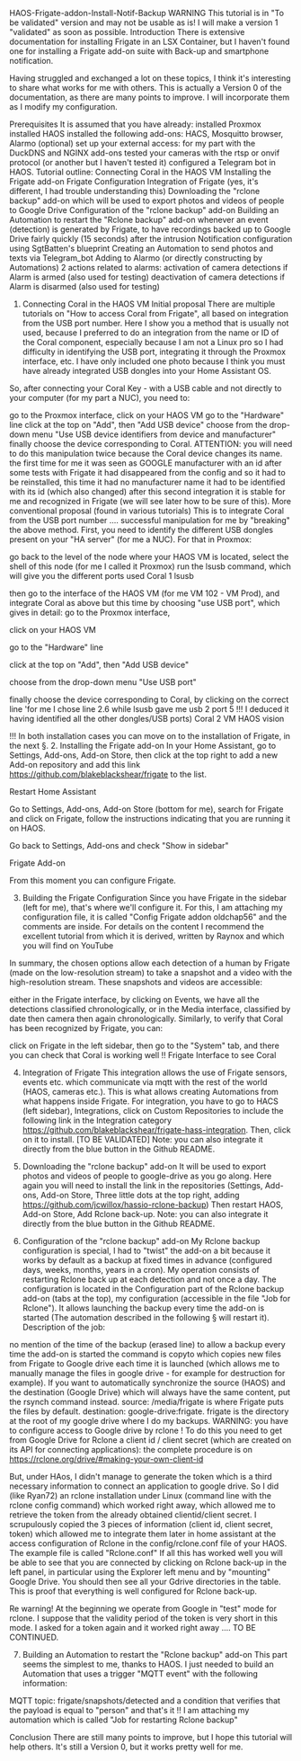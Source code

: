 HAOS-Frigate-addon-Install-Notif-Backup
WARNING
This tutorial is in "To be validated" version and may not be usable as is! I will make a version 1 "validated" as soon as possible.
Introduction
There is extensive documentation for installing Frigate in an LSX Container, but I haven't found one for installing a Frigate add-on suite with Back-up and smartphone notification.

Having struggled and exchanged a lot on these topics, I think it's interesting to share what works for me with others.
This is actually a Version 0 of the documentation, as there are many points to improve. I will incorporate them as I modify my configuration.

Prerequisites
It is assumed that you have already:
installed Proxmox
installed HAOS
installed the following add-ons: HACS, Mosquitto browser, Alarmo (optional)
set up your external access: for my part with the DuckDNS and NGINX add-ons
tested your cameras with the rtsp or onvif protocol (or another but I haven't tested it)
configured a Telegram bot in HAOS.
Tutorial outline:
Connecting Coral in the HAOS VM
Installing the Frigate add-on
Frigate Configuration
Integration of Frigate (yes, it's different, I had trouble understanding this)
Downloading the "rclone backup" add-on which will be used to export photos and videos of people to Google Drive
Configuration of the "rclone backup" add-on
Building an Automation to restart the "Rclone backup" add-on whenever an event (detection) is generated by Frigate, to have recordings backed up to Google Drive fairly quickly (15 seconds) after the intrusion
Notification configuration using SgtBatten's blueprint
Creating an Automation to send photos and texts via Telegram_bot
Adding to Alarmo (or directly constructing by Automations) 2 actions related to alarms:
activation of camera detections if Alarm is armed (also used for testing)
deactivation of camera detections if Alarm is disarmed (also used for testing)
1. Connecting Coral in the HAOS VM
Initial proposal
There are multiple tutorials on "How to access Coral from Frigate", all based on integration from the USB port number.
Here I show you a method that is usually not used, because I preferred to do an integration from the name or ID of the Coral component, especially because I am not a Linux pro so I had difficulty in identifying the USB port, integrating it through the Proxmox interface, etc.
I have only included one photo because I think you must have already integrated USB dongles into your Home Assistant OS.

So, after connecting your Coral Key - with a USB cable and not directly to your computer (for my part a NUC), you need to:

go to the Proxmox interface,
click on your HAOS VM
go to the "Hardware" line
click at the top on "Add", then "Add USB device"
choose from the drop-down menu "Use USB device identifiers from device and manufacturer"
finally choose the device corresponding to Coral.
ATTENTION: you will need to do this manipulation twice because the Coral device changes its name.
the first time for me it was seen as GOOGLE manufacturer with an id
after some tests with Frigate it had disappeared from the config and so it had to be reinstalled, this time it had no manufacturer name it had to be identified with its id (which also changed)
after this second integration it is stable for me and recognized in Frigate (we will see later how to be sure of this).
More conventional proposal (found in various tutorials)
This is to integrate Coral from the USB port number .... successful manipulation for me by "breaking" the above method.
First, you need to identify the different USB dongles present on your "HA server" (for me a NUC).
For that in Proxmox:

go back to the level of the node where your HAOS VM is located,
select the shell of this node (for me I called it Proxmox)
run the lsusb command, which will give you the different ports used
Coral 1 lsusb

then go to the interface of the HAOS VM (for me VM 102 - VM Prod), and integrate Coral as above but this time by choosing "use USB port", which gives in detail:
go to the Proxmox interface,

click on your HAOS VM

go to the "Hardware" line

click at the top on "Add", then "Add USB device"

choose from the drop-down menu "Use USB port"

finally choose the device corresponding to Coral, by clicking on the correct line 'for me I chose line 2.6 while lsusb gave me usb 2 port 5 !!! I deduced it having identified all the other dongles/USB ports)
Coral 2 VM HAOS vision

!!! In both installation cases you can move on to the installation of Frigate, in the next §.
2. Installing the Frigate add-on
In your Home Assistant, go to Settings, Add-ons, Add-on Store, then click at the top right to add a new Add-on repository and add this link https://github.com/blakeblackshear/frigate to the list.

Restart Home Assistant

Go to Settings, Add-ons, Add-on Store (bottom for me), search for Frigate and click on Frigate, follow the instructions indicating that you are running it on HAOS.

Go back to Settings, Add-ons and check "Show in sidebar"

Frigate Add-on

From this moment you can configure Frigate.

3. Building the Frigate Configuration
Since you have Frigate in the sidebar (left for me), that's where we'll configure it.
For this, I am attaching my configuration file, it is called "Config Frigate addon oldchap56" and the comments are inside. For details on the content I recommend the excellent tutorial from which it is derived, written by Raynox and which you will find on YouTube

In summary, the chosen options allow each detection of a human by Frigate (made on the low-resolution stream) to take a snapshot and a video with the high-resolution stream.
These snapshots and videos are accessible:

either in the Frigate interface, by clicking on Events, we have all the detections classified chronologically,
or in the Media interface, classified by date then camera then again chronologically.
Similarly, to verify that Coral has been recognized by Frigate, you can:

click on Frigate in the left sidebar,
then go to the "System" tab,
and there you can check that Coral is working well !!
Frigate Interface to see Coral

4. Integration of Frigate
This integration allows the use of Frigate sensors, events etc. which communicate via mqtt with the rest of the world (HAOS, cameras etc.). This is what allows creating Automations from what happens inside Frigate.
For integration, you have to go to HACS (left sidebar), Integrations, click on Custom Repositories to include the following link in the Integration category
https://github.com/blakeblackshear/frigate-hass-integration.
Then, click on it to install. [TO BE VALIDATED]
Note: you can also integrate it directly from the blue button in the Github README.

5. Downloading the "rclone backup" add-on
It will be used to export photos and videos of people to google-drive as you go along.
Here again you will need to install the link in the repositories (Settings, Add-ons, Add-on Store, Three little dots at the top right, adding
https://github.com/jcwillox/hassio-rclone-backup)
Then restart HAOS, Add-on Store, Add Rclone back-up.
Note: you can also integrate it directly from the blue button in the Github README.

6. Configuration of the "rclone backup" add-on
My Rclone backup configuration is special, I had to "twist" the add-on a bit because it works by default as a backup at fixed times in advance (configured days, weeks, months, years in a cron).
My operation consists of restarting Rclone back up at each detection and not once a day.
The configuration is located in the Configuration part of the Rclone backup add-on (tabs at the top), my configuration (accessible in the file "Job for Rclone"). It allows launching the backup every time the add-on is started (The automation described in the following § will restart it).
Description of the job:

no mention of the time of the backup (erased line) to allow a backup every time the add-on is started
the command is copyto which copies new files from Frigate to Google drive each time it is launched (which allows me to manually manage the files in google drive - for example for destruction for example). If you want to automatically synchronize the source (HAOS) and the destination (Google Drive) which will always have the same content, put the rsynch command instead.
source: /media/frigate is where Frigate puts the files by default.
destination: google-drive:frigate. frigate is the directory at the root of my google drive where I do my backups.
WARNING: you have to configure access to Google drive by rclone !
To do this you need to get from Google Drive for Rclone a client id / client secret (which are created on its API for connecting applications): the complete procedure is on https://rclone.org/drive/#making-your-own-client-id

But, under HAos, I didn't manage to generate the token which is a third necessary information to connect an application to google drive. So I did (like Ryan72) an rclone installation under Linux (command line with the rclone config command) which worked right away, which allowed me to retrieve the token from the already obtained clientid/client secret.
I scrupulously copied the 3 pieces of information (client id, client secret, token) which allowed me to integrate them later in home assistant at the access configuration of Rclone in the config/rclone.conf file of your HAOS.
The example file is called "Rclone.conf"
If all this has worked well you will be able to see that you are connected by clicking on Rclone back-up in the left panel, in particular using the Explorer left menu and by "mounting" Google Drive. You should then see all your Gdrive directories in the table. This is proof that everything is well configured for Rclone back-up.

Re warning!
At the beginning we operate from Google in "test" mode for rclone. I suppose that the validity period of the token is very short in this mode. I asked for a token again and it worked right away .... TO BE CONTINUED.

7. Building an Automation to restart the "Rclone backup" add-on
This part seems the simplest to me, thanks to HAOS.
I just needed to build an Automation that uses a trigger "MQTT event" with the following information:

MQTT topic: frigate/snapshots/detected
and a condition that verifies that the payload is equal to "person"
and that's it !!
I am attaching my automation which is called "Job for restarting Rclone backup"

Conclusion
There are still many points to improve, but I hope this tutorial will help others.
It's still a Version 0, but it works pretty well for me.
